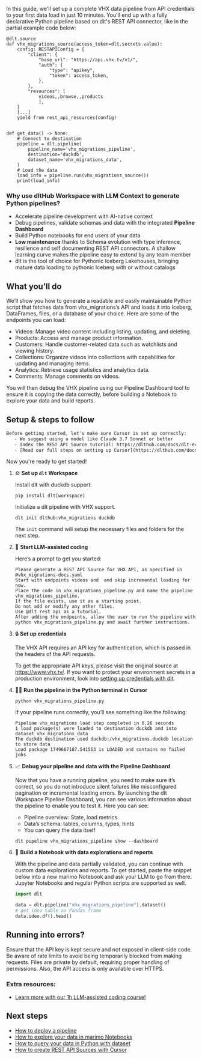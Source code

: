 In this guide, we'll set up a complete VHX data pipeline from API credentials to your first data load in just 10 minutes. You'll end up with a fully declarative Python pipeline based on dlt's REST API connector, like in the partial example code below:

```python-outcome
@dlt.source
def vhx_migrations_source(access_token=dlt.secrets.value):
    config: RESTAPIConfig = {
        "client": {
            "base_url": "https://api.vhx.tv/v1/",
            "auth": {
                "type": "apikey",
                "token": access_token,
            },
        },
        "resources": [
            videos,,browse,,products
            ],
    }
    [...]
    yield from rest_api_resources(config)


def get_data() -> None:
    # Connect to destination
    pipeline = dlt.pipeline(
        pipeline_name='vhx_migrations_pipeline',
        destination='duckdb',
        dataset_name='vhx_migrations_data', 
    )
    # Load the data
    load_info = pipeline.run(vhx_migrations_source())
    print(load_info) 
```

### Why use dltHub Workspace with LLM Context to generate Python pipelines?

- Accelerate pipeline development with AI-native context
- Debug pipelines, validate schemas and data with the integrated **Pipeline Dashboard**
- Build Python notebooks for end users of your data
- **Low maintenance** thanks to Schema evolution with type inference, resilience and self documenting REST API connectors. A shallow learning curve makes the pipeline easy to extend by any team member
- dlt is the tool of choice for Pythonic Iceberg Lakehouses, bringing mature data loading to pythonic Iceberg with or without catalogs

## What you’ll do

We’ll show you how to generate a readable and easily maintainable Python script that fetches data from vhx_migrations’s API and loads it into Iceberg, DataFrames, files, or a database of your choice. Here are some of the endpoints you can load:

- Videos: Manage video content including listing, updating, and deleting.
- Products: Access and manage product information.
- Customers: Handle customer-related data such as watchlists and viewing history.
- Collections: Organize videos into collections with capabilities for updating and managing items.
- Analytics: Retrieve usage statistics and analytics data.
- Comments: Manage comments on videos.

You will then debug the VHX pipeline using our Pipeline Dashboard tool to ensure it is copying the data correctly, before building a Notebook to explore your data and build reports.

## Setup & steps to follow

```default
Before getting started, let's make sure Cursor is set up correctly:
   - We suggest using a model like Claude 3.7 Sonnet or better
   - Index the REST API Source tutorial: https://dlthub.com/docs/dlt-ecosystem/verified-sources/rest_api/ and add it to context as **@dlt rest api**
   - [Read our full steps on setting up Cursor](https://dlthub.com/docs/dlt-ecosystem/llm-tooling/cursor-restapi#23-configuring-cursor-with-documentation)
```

Now you're ready to get started!

1. ⚙️ **Set up `dlt` Workspace**
    
    Install dlt with duckdb support:
    ```shell
    pip install dlt[workspace]
    ```

    Initialize a dlt pipeline with VHX support.
    ```shell
    dlt init dlthub:vhx_migrations duckdb
    ```

    The `init` command will setup the necessary files and folders for the next step.
    
2. 🤠 **Start LLM-assisted coding**
    
    Here’s a prompt to get you started:
    
    ```prompt
    Please generate a REST API Source for VHX API, as specified in @vhx_migrations-docs.yaml 
    Start with endpoints videos and  and skip incremental loading for now. 
    Place the code in vhx_migrations_pipeline.py and name the pipeline vhx_migrations_pipeline. 
    If the file exists, use it as a starting point. 
    Do not add or modify any other files. 
    Use @dlt rest api as a tutorial. 
    After adding the endpoints, allow the user to run the pipeline with python vhx_migrations_pipeline.py and await further instructions.
    ```

    
3. 🔒 **Set up credentials** 
    
    The VHX API requires an API key for authentication, which is passed in the headers of the API requests.
    
    To get the appropriate API keys, please visit the original source at https://www.vhx.tv/.
    If you want to protect your environment secrets in a production environment, look into [setting up credentials with dlt](https://dlthub.com/docs/walkthroughs/add_credentials).
    
4. 🏃‍♀️ **Run the pipeline in the Python terminal in Cursor**
    
    ```shell
    python vhx_migrations_pipeline.py
    ```
    
    If your pipeline runs correctly, you’ll see something like the following:
    
    ```shell
    Pipeline vhx_migrations load step completed in 0.26 seconds
    1 load package(s) were loaded to destination duckdb and into dataset vhx_migrations_data
    The duckdb destination used duckdb:/vhx_migrations.duckdb location to store data
    Load package 1749667187.541553 is LOADED and contains no failed jobs
    ```
    
5. 📈 **Debug your pipeline and data with the Pipeline Dashboard**

    Now that you have a running pipeline, you need to make sure it’s correct, so you do not introduce silent failures like misconfigured pagination or incremental loading errors. By launching the dlt Workspace Pipeline Dashboard, you can see various information about the pipeline to enable you to test it. Here you can see:
    - Pipeline overview: State, load metrics
    - Data’s schema: tables, columns, types, hints
    - You can query the data itself
    
    ```shell
    dlt pipeline vhx_migrations_pipeline show --dashboard
    ```
    
6. 🐍 **Build a Notebook with data explorations and reports**

    With the pipeline and data partially validated, you can continue with custom data explorations and reports. To get started, paste the snippet below into a new marimo Notebook and ask your LLM to go from there. Jupyter Notebooks and regular Python scripts are supported as well.

    
    ```python
    import dlt

   data = dlt.pipeline("vhx_migrations_pipeline").dataset()
   # get ideo table as Pandas frame
   data.ideo.df().head()
    ```

## Running into errors?

Ensure that the API key is kept secure and not exposed in client-side code. Be aware of rate limits to avoid being temporarily blocked from making requests. Files are private by default, requiring proper handling of permissions. Also, the API access is only available over HTTPS.

### Extra resources:

- [Learn more with our 1h LLM-assisted coding course!](https://www.youtube.com/watch?v=GGid70rnJuM)

## Next steps

- [How to deploy a pipeline](https://dlthub.com/docs/walkthroughs/deploy-a-pipeline)
- [How to explore your data in marimo Notebooks](https://dlthub.com/docs/general-usage/dataset-access/marimo)
- [How to query your data in Python with dataset](https://dlthub.com/docs/general-usage/dataset-access/dataset)
- [How to create REST API Sources with Cursor](https://dlthub.com/docs/dlt-ecosystem/llm-tooling/cursor-restapi)